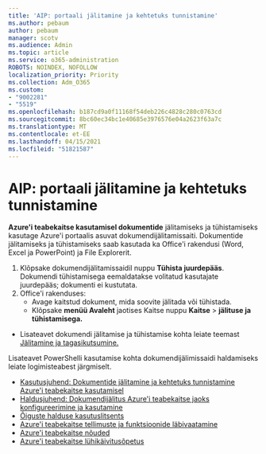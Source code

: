 ```yaml
---
title: 'AIP: portaali jälitamine ja kehtetuks tunnistamine'
ms.author: pebaum
author: pebaum
manager: scotv
ms.audience: Admin
ms.topic: article
ms.service: o365-administration
ROBOTS: NOINDEX, NOFOLLOW
localization_priority: Priority
ms.collection: Adm_O365
ms.custom:
- "9002281"
- "5519"
ms.openlocfilehash: b187cd9a0f11168f54deb226c4828c280c0763cd
ms.sourcegitcommit: 8bc60ec34bc1e40685e3976576e04a2623f63a7c
ms.translationtype: MT
ms.contentlocale: et-EE
ms.lasthandoff: 04/15/2021
ms.locfileid: "51821587"
---
```

# <a name="aip-track-and-revoke-portal"></a>AIP: portaali jälitamine ja kehtetuks tunnistamine

**Azure'i teabekaitse kasutamisel dokumentide** jälitamiseks ja tühistamiseks kasutage Azure'i portaalis asuvat dokumendijälitamissaiti. Dokumentide jälitamiseks ja tühistamiseks saab kasutada ka Office'i rakendusi (Word, Excel ja PowerPoint) ja File Explorerit.

1. Klõpsake dokumendijälitamissaidil nuppu **Tühista juurdepääs**. Dokumendi tühistamisega eemaldatakse volitatud kasutajate juurdepääs; dokumenti ei kustutata.
2. Office'i rakenduses:
    - Avage kaitstud dokument, mida soovite jälitada või tühistada.
    - Klõpsake **menüü Avaleht** jaotises Kaitse nuppu **Kaitse** > **jälituse ja tühistamisega.**

- Lisateavet dokumendi jälitamise ja tühistamise kohta leiate teemast [Jälitamine ja tagasikutsumine.](https://docs.microsoft.com/azure/information-protection/rms-client/client-track-revoke)

Lisateavet PowerShelli kasutamise kohta dokumendijälimissaidi haldamiseks leiate logimisteabest järgmiselt.
- [Kasutusjuhend: Dokumentide jälitamine ja kehtetuks tunnistamine Azure'i teabekaitse kasutamisel](https://docs.microsoft.com/azure/information-protection/rms-client/client-track-revoke)
- [Haldusjuhend: Dokumendijälitus Azure'i teabekaitse jaoks konfigureerimine ja kasutamine](https://docs.microsoft.com/azure/information-protection/rms-client/client-admin-guide-document-tracking)
- [Õiguste halduse kasutuslitsents](https://docs.microsoft.com/azure/information-protection/configure-usage-rights#rights-management-use-license)
- [Azure'i teabekaitse tellimuste ja funktsioonide läbivaatamine](https://azure.microsoft.com/pricing/details/information-protection)
- [Azure'i teabekaitse nõuded](https://docs.microsoft.com/azure/information-protection/get-started/requirements)
- [Azure'i teabekaitse lühikäivitusõpetus](https://docs.microsoft.com/azure/information-protection/get-started/infoprotect-quick-start-tutorial)
